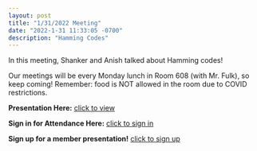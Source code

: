 ```yaml
---
layout: post
title: "1/31/2022 Meeting"
date: "2022-1-31 11:33:05 -0700"
description: "Hamming Codes"
---
```


In this meeting, Shanker and Anish talked about Hamming codes!

Our meetings will be every Monday lunch in Room 608 (with Mr. Fulk), so keep coming! Remember: food is NOT allowed in the room due to COVID restrictions.

**Presentation Here:** [click to view](https://docs.google.com/presentation/d/1wEnAaE8fWb69zF1kZVoHy2pC98oe7wGnODyBuNaLLLc/edit?usp=sharing)

**Sign in for Attendance Here:** [click to sign in](http://tinyurl.com/lhscsattendance)

**Sign up for a member presentation!** [click to sign up](http://tinyurl.com/csclubmember2021)


